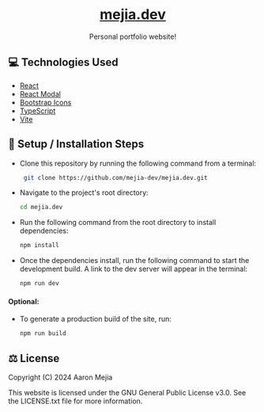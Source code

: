 <h1 align="center"><a href="https://mejia.dev/" target="_blank">mejia.dev</a></h1>
<p align="center">Personal portfolio website!</p>

## 💻 Technologies Used
- [React](https://react.dev/)
- [React Modal](https://www.npmjs.com/package/react-modal)
- [Bootstrap Icons](https://icons.getbootstrap.com/)
- [TypeScript](https://www.typescriptlang.org/)
- [Vite](https://vitejs.dev/)

## 🔧 Setup / Installation Steps

- Clone this repository by running the following command from a terminal:
  ```bash
   git clone https://github.com/mejia-dev/mejia.dev.git
  ```

- Navigate to the project's root directory:
  ```bash
  cd mejia.dev
  ```

- Run the following command from the root directory to install dependencies:
  ```bash
  npm install
  ```

- Once the dependencies install, run the following command to start the development build. A link to the dev server will appear in the terminal:
  ```bash
  npm run dev
  ```

#### Optional:
- To generate a production build of the site, run: 
  ```bash
  npm run build
  ```

## ⚖️ License
Copyright (C) 2024 Aaron Mejia

This website is licensed under the GNU General Public License v3.0. See the LICENSE.txt file for more information.